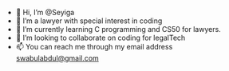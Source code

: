 - 👋 Hi, I’m @Seyiga
- 👀 I’m a lawyer with special interest in coding
- 🌱 I’m currently learning C programming and CS50 for lawyers.
- 💞️ I’m looking to collaborate on coding for legalTech
- 📫 You can reach me through my email address swabulabdul@gmail.com

<!---
Seyiga/Seyiga is a ✨ special ✨ repository because its `README.md` (this file) appears on your GitHub profile.
You can click the Preview link to take a look at your changes.
--->
